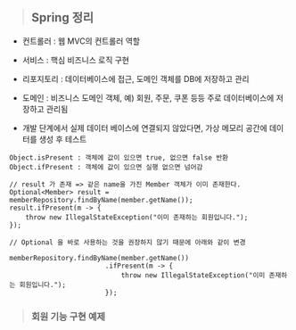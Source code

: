 > ## Spring 정리



- 컨트롤러 : 웹 MVC의 컨트롤러 역할
- 서비스 : 핵심 비즈니스 로직 구현
- 리포지토리 : 데이터베이스에 접근, 도메인 객체를 DB에 저장하고 관리
- 도메인 : 비즈니스 도메인 객체, 예) 회원, 주문, 쿠폰 등등 주로 데이터베이스에 저장하고 관리됨



- 개발 단계에서 실제 데이터 베이스에 연결되지 않았다면, 가상 메모리 공간에 데이터를 생성 후 테스트



```
Object.isPresent : 객체에 값이 있으면 true, 없으면 false 반환
Object.ifPresent : 객체에 값이 있으면 실행 없으면 넘어감

// result 가 존재 => 같은 name을 가진 Member 객체가 이미 존재한다.
Optional<Member> result = memberRepository.findByName(member.getName());
result.ifPresent(m -> {
    throw new IllegalStateException("이미 존재하는 회원입니다.");
});

// Optional 을 바로 사용하는 것을 권장하지 않기 때문에 아래와 같이 변경

memberRepository.findByName(member.getName())
                        .ifPresent(m -> {
                            throw new IllegalStateException("이미 존재하는 회원입니다.");
                        });
```



> ###  회원 기능 구현 예제